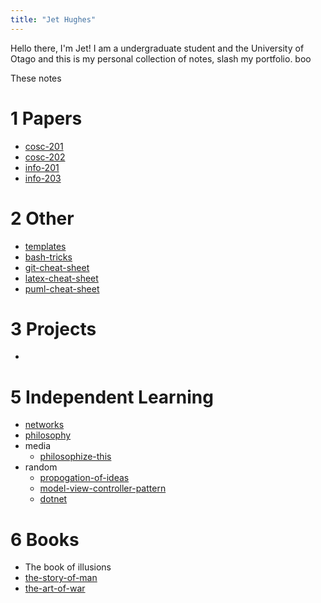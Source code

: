 ```yaml
---
title: "Jet Hughes"
---
```


Hello there, I'm Jet! I am a undergraduate student and the University of Otago and this is my personal collection of notes, slash my portfolio. boo

These notes 
# 1 Papers
- [cosc-201](notes/cosc-201.md)
- [cosc-202](notes/cosc-202.md)
- [info-201](notes/info-201.md)
- [info-203](notes/info-203.md)

# 2 Other
- [templates](notes/templates.md)
- [bash-tricks](cheatsheets/bash-tricks.md)
- [git-cheat-sheet](cheatsheets/git-cheat-sheet.md)
- [latex-cheat-sheet](cheatsheets/latex-cheat-sheet.md)
- [puml-cheat-sheet](cheatsheets/puml-cheat-sheet.md)

# 3 Projects
- 

# 5 Independent Learning
- [networks](notes/networks.md)
- [philosophy](notes/philosophy.md)
- media
	- [philosophize-this](notes/philosophize-this.md)
- random
	- [propogation-of-ideas](notes/propogation-of-ideas.md)
	- [model-view-controller-pattern](notes/model-view-controller-pattern.md)
	- [dotnet](notes/dotnet.md)

# 6 Books
- The book of illusions
- [the-story-of-man](notes/the-story-of-man.md)
- [the-art-of-war](notes/the-art-of-war.md)
